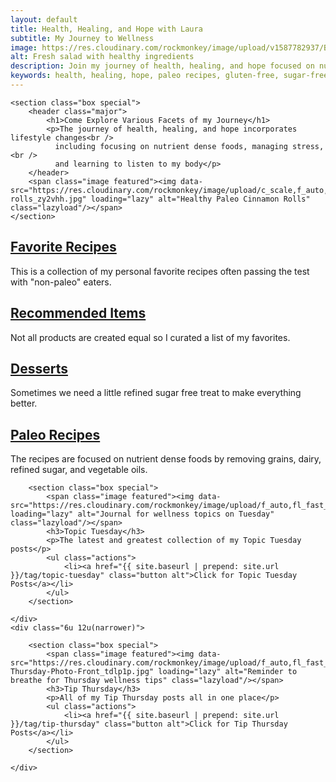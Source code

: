 ```yaml
---
layout: default
title: Health, Healing, and Hope with Laura
subtitle: My Journey to Wellness
image: https://res.cloudinary.com/rockmonkey/image/upload/v1587782937/Blog/Burger-Up-Salad_w1gncd.jpg
alt: Fresh salad with healthy ingredients
description: Join my journey of health, healing, and hope focused on nutrient-dense paleo foods, stress management, and learning to listen to your body. Find paleo recipes, wellness tips, and encouragement.
keywords: health, healing, hope, paleo recipes, gluten-free, sugar-free, wellness journey, autoimmune, natural foods
---
```


<section id="main" class="container">

	<section class="box special">
		<header class="major">
			<h1>Come Explore Various Facets of my Journey</h1>
			<p>The journey of health, healing, and hope incorporates lifestyle changes<br />
			  including focusing on nutrient dense foods, managing stress,<br />
			  and learning to listen to my body</p>
		</header>
		<span class="image featured"><img data-src="https://res.cloudinary.com/rockmonkey/image/upload/c_scale,f_auto,fl_any_format.fast_scale.force_strip.immutable_cache.lossy.progressive:semi.progressive:steep,q_auto,w_962/v1587132373/cinnamon-rolls_zy2vhh.jpg" loading="lazy" alt="Healthy Paleo Cinnamon Rolls" class="lazyload"/></span>
	</section>

<section class="box special features">
	<div class="features-row">
		<section>
			<a href="{{ site.baseurl | prepend: site.url }}/tag/favorite-recipes" class="icon solid major fas fa-trophy accent2"></a>
<h2><a href="{{ site.baseurl | prepend: site.url }}/tag/favorite-recipes">Favorite Recipes</a></h2>
			<p>This is a collection of my personal favorite recipes often passing the test with "non-paleo" eaters.</p>
		</section>
		<section>
			<a href="{{ site.baseurl | prepend: site.url }}/recommended-items" class="icon solid major fas fa-list-alt accent3"></a>
			<h2><a href="{{ site.baseurl | prepend: site.url }}/recommended-items">Recommended Items</a></h2>
			<p>Not all products are created equal so I curated a list of my favorites.</p>
		</section>
	</div>
	<div class="features-row">
		<section>
			<a href="{{ site.baseurl | prepend: site.url }}/tag/desserts" class="icon solid major fas fa-birthday-cake accent4"></a>
			<h2><a href="{{ site.baseurl | prepend: site.url }}/tag/desserts">Desserts</a></h2>
			<p>Sometimes we need a little refined sugar free treat to make everything better.</p>
		</section>
		<section>
			<a href="{{ site.baseurl | prepend: site.url }}/tag/paleo" class="icon solid major fas fa-carrot accent5"></a>
			<h2><a href="{{ site.baseurl | prepend: site.url }}/tag/paleo">Paleo Recipes</a></h2>
			<p>The recipes are focused on nutrient dense foods by removing grains, dairy, refined sugar, and vegetable oils.</p>
		</section>
	</div>
</section>

<div class="row">
	<div class="6u 12u(narrower)">

		<section class="box special">
			<span class="image featured"><img data-src="https://res.cloudinary.com/rockmonkey/image/upload/f_auto,fl_fast_scale.force_strip.immutable_cache.progressive:semi,q_auto/v1587094239/pic02_uctjac.jpg" loading="lazy" alt="Journal for wellness topics on Tuesday" class="lazyload"/></span>
			<h3>Topic Tuesday</h3>
			<p>The latest and greatest collection of my Topic Tuesday posts</p>
			<ul class="actions">
				<li><a href="{{ site.baseurl | prepend: site.url }}/tag/topic-tuesday" class="button alt">Click for Topic Tuesday Posts</a></li>
			</ul>
		</section>

	</div>
	<div class="6u 12u(narrower)">

		<section class="box special">
			<span class="image featured"><img data-src="https://res.cloudinary.com/rockmonkey/image/upload/f_auto,fl_fast_scale.force_strip.immutable_cache.progressive:semi,q_auto/v1587094239/Tip-Thursday-Photo-Front_tdlp1p.jpg" loading="lazy" alt="Reminder to breathe for Thursday wellness tips" class="lazyload"/></span>
			<h3>Tip Thursday</h3>
			<p>All of my Tip Thursday posts all in one place</p>
			<ul class="actions">
				<li><a href="{{ site.baseurl | prepend: site.url }}/tag/tip-thursday" class="button alt">Click for Tip Thursday Posts</a></li>
			</ul>
		</section>

	</div>
</div>

